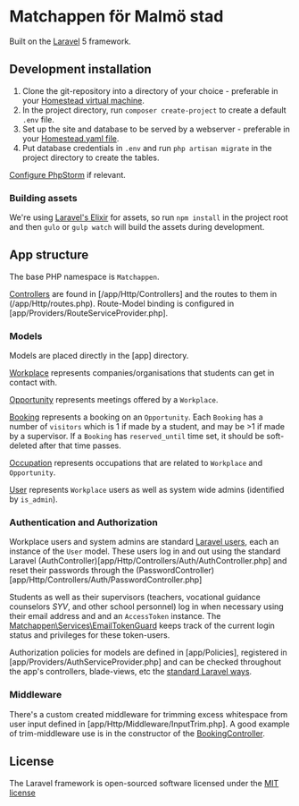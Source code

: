 # Matchappen för Malmö stad
Built on the [Laravel](http://laravel.com/docs) 5 framework.

## Development installation
1. Clone the git-repository into a directory of your choice - preferable in your [Homestead virtual machine](http://laravel.com/docs/homestead).
2. In the project directory, run `composer create-project` to create a default `.env` file.
3. Set up the site and database to be served by a webserver - preferable in your [Homestead.yaml file](http://laravel.com/docs/5.1/homestead#configuring-homestead).
4. Put database credentials in `.env` and run `php artisan migrate` in the project directory to create the tables. 

[Configure PhpStorm](https://github.com/fewagency/best-practices/blob/master/Configure%20PhpStorm%20for%20Laravel%20project.md) if relevant.

### Building assets
We're using [Laravel's Elixir](http://laravel.com/docs/elixir) for assets, so run `npm install` in the project root and then `gulo` or `gulp watch` will build the assets during development.

## App structure
The base PHP namespace is `Matchappen`.

[Controllers](https://laravel.com/docs/controllers) are found in [/app/Http/Controllers] and the routes to them in
(/app/Http/routes.php).
Route-Model binding is configured in [app/Providers/RouteServiceProvider.php].

### Models
Models are placed directly in the [app] directory.

[Workplace](app/Workplace.php) represents companies/organisations that students can get in contact with.

[Opportunity](app/Opportunity.php) represents meetings offered by a `Workplace`.

[Booking](app/Booking.php) represents a booking on an `Opportunity`.
Each `Booking` has a number of `visitors` which is 1 if made by a student, and may be >1 if made by a supervisor.
If a `Booking` has `reserved_until` time set, it should be soft-deleted after that time passes.

[Occupation](app/Occupation.php) represents occupations that are related to `Workplace` and `Opportunity`.

[User](app/User) represents `Workplace` users as well as system wide admins (identified by `is_admin`).

### Authentication and Authorization
Workplace users and system admins are standard [Laravel users](https://laravel.com/docs/authentication),
each an instance of the `User` model.
These users log in and out using the standard Laravel (AuthController)[app/Http/Controllers/Auth/AuthController.php]
and reset their passwords through the (PasswordController)[app/Http/Controllers/Auth/PasswordController.php]

Students as well as their supervisors (teachers, vocational guidance counselors _SYV_, and other school personnel)
log in when necessary using their email address and and an `AccessToken` instance.
The [Matchappen\Services\EmailTokenGuard](app/Services/EmailTokenGuard.php) keeps track of the current login status and
privileges for these token-users.

Authorization policies for models are defined in [app/Policies], registered in [app/Providers/AuthServiceProvider.php]
and can be checked throughout the app's controllers, blade-views, etc the
[standard Laravel ways](https://laravel.com/docs/authorization#checking-policies).

### Middleware
There's a custom created middleware for trimming excess whitespace from user input defined in
[app/Http/Middleware/InputTrim.php].
A good example of trim-middleware use is in the constructor of the
[BookingController](app/Http/Controllers/BookingController.php).

## License
The Laravel framework is open-sourced software licensed under the [MIT license](http://opensource.org/licenses/MIT)